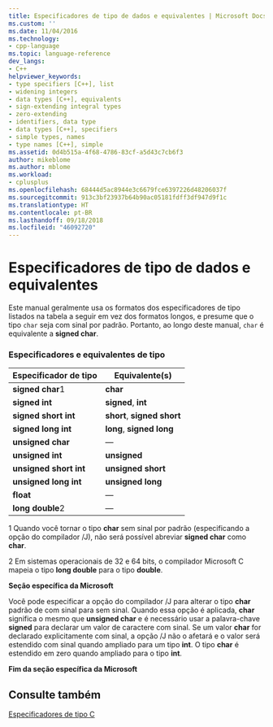 ```yaml
---
title: Especificadores de tipo de dados e equivalentes | Microsoft Docs
ms.custom: ''
ms.date: 11/04/2016
ms.technology:
- cpp-language
ms.topic: language-reference
dev_langs:
- C++
helpviewer_keywords:
- type specifiers [C++], list
- widening integers
- data types [C++], equivalents
- sign-extending integral types
- zero-extending
- identifiers, data type
- data types [C++], specifiers
- simple types, names
- type names [C++], simple
ms.assetid: 0d4b515a-4f68-4786-83cf-a5d43c7cb6f3
author: mikeblome
ms.author: mblome
ms.workload:
- cplusplus
ms.openlocfilehash: 68444d5ac8944e3c6679fce6397226d48206037f
ms.sourcegitcommit: 913c3bf23937b64b90ac05181fdff3df947d9f1c
ms.translationtype: HT
ms.contentlocale: pt-BR
ms.lasthandoff: 09/18/2018
ms.locfileid: "46092720"
---
```

# <a name="data-type-specifiers-and-equivalents"></a>Especificadores de tipo de dados e equivalentes

Este manual geralmente usa os formatos dos especificadores de tipo listados na tabela a seguir em vez dos formatos longos, e presume que o tipo `char` seja com sinal por padrão. Portanto, ao longo deste manual, `char` é equivalente a **signed char**.

### <a name="type-specifiers-and-equivalents"></a>Especificadores e equivalentes de tipo

|Especificador de tipo|Equivalente(s)|
|--------------------|---------------------|
|**signed char**1|**char**|
|**signed int**|**signed**, **int**|
|**signed short int**|**short**, **signed short**|
|**signed long int**|**long**, **signed long**|
|**unsigned char**|—|
|**unsigned int**|**unsigned**|
|**unsigned short int**|**unsigned short**|
|**unsigned long int**|**unsigned long**|
|**float**|—|
|**long double**2|—|

1   Quando você tornar o tipo **char** sem sinal por padrão (especificando a opção do compilador /J), não será possível abreviar **signed char** como **char**.

2   Em sistemas operacionais de 32 e 64 bits, o compilador Microsoft C mapeia o tipo **long double** para o tipo **double**.

**Seção específica da Microsoft**

Você pode especificar a opção do compilador /J para alterar o tipo **char** padrão de com sinal para sem sinal. Quando essa opção é aplicada, **char** significa o mesmo que **unsigned char** e é necessário usar a palavra-chave **signed** para declarar um valor de caractere com sinal. Se um valor **char** for declarado explicitamente com sinal, a opção /J não o afetará e o valor será estendido com sinal quando ampliado para um tipo **int**. O tipo **char** é estendido em zero quando ampliado para o tipo **int**.

**Fim da seção específica da Microsoft**

## <a name="see-also"></a>Consulte também

[Especificadores de tipo C](../c-language/c-type-specifiers.md)